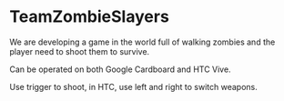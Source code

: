 # TeamZombieSlayers
We are developing a game in the world full of walking zombies and the player need to shoot them to survive.

Can be operated on both Google Cardboard and HTC Vive.

Use trigger to shoot, in HTC, use left and right to switch weapons.
